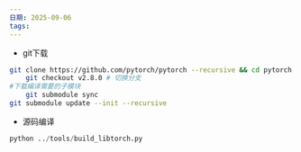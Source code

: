 ```yaml
---
日期: 2025-09-06
tags:
---
```


- git下载
```bash
git clone https://github.com/pytorch/pytorch --recursive && cd pytorch
	git checkout v2.8.0 # 切换分支
#下载编译需要的子模块
	git submodule sync
git submodule update --init --recursive
```
- 源码编译
```python
python ../tools/build_libtorch.py
```